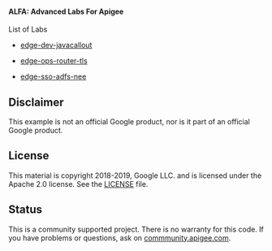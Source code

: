 #### ALFA: Advanced Labs For Apigee


List of Labs
* [edge-dev-javacallout](https://yuriylesyuk.github.io/alfa/edge-ops-router-tls)

* [edge-ops-router-tls](https://yuriylesyuk.github.io/alfa/edge-ops-router-tls)
* [edge-sso-adfs-nee](https://yuriylesyuk.github.io/alfa/edge-sso-adfs-nee)




## Disclaimer

This example is not an official Google product, nor is it part of an official Google product.

## License

This material is copyright 2018-2019, Google LLC.
and is licensed under the Apache 2.0 license. See the [LICENSE](LICENSE) file.

## Status

This is a community supported project. There is no warranty for this code.
If you have problems or questions, ask on [commmunity.apigee.com](https://community.apigee.com).
